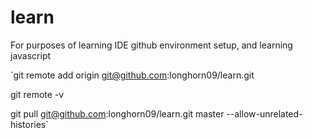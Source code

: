 # learn
For purposes of learning IDE github environment setup, and learning javascript

`git remote add origin git@github.com:longhorn09/learn.git

git remote -v

git pull git@github.com:longhorn09/learn.git master --allow-unrelated-histories`
